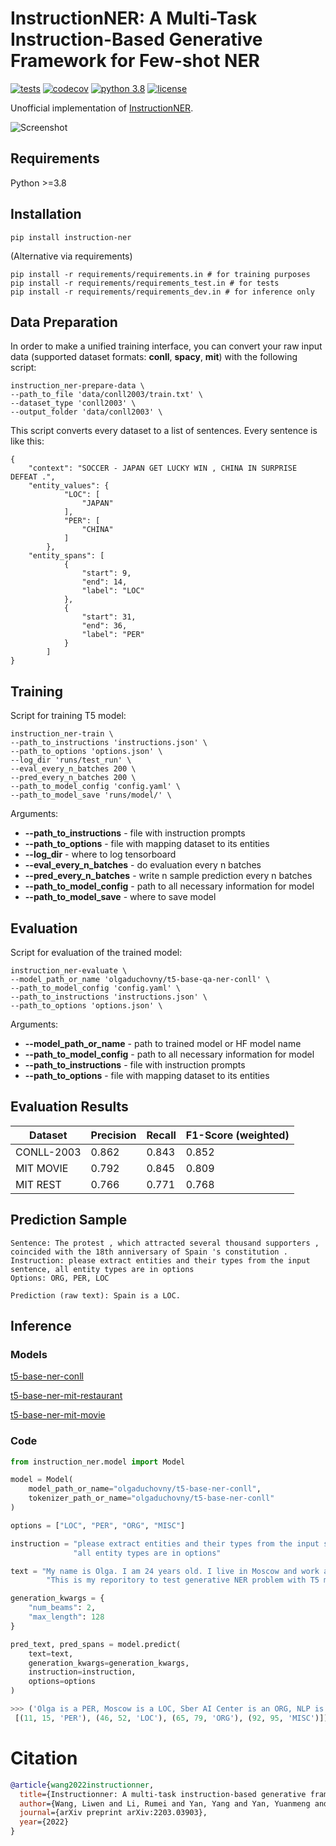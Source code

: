 # InstructionNER: A Multi-Task Instruction-Based Generative Framework for Few-shot NER

[![tests](https://github.com/ovbystrova/InstructionNER/actions/workflows/tests.yml/badge.svg)](https://github.com/ovbystrova/InstructionNER/actions/workflows/tests.yml)
[![codecov](https://codecov.io/gh/ovbystrova/InstructionNER/branch/main/graph/badge.svg?token=L2OOZKLPJL)](https://codecov.io/gh/ovbystrova/InstructionNER)
[![python 3.8](https://img.shields.io/badge/python-3.8-blue.svg)](https://github.com/ovbystrova/InstructionNER#requirements)
[![license](https://img.shields.io/github/license/ovbystrova/InstructionNER?color=blue)](https://github.com/ovbystrova/InstructionNER/blob/main/LICENSE)

Unofficial implementation of [InstructionNER](https://arxiv.org/pdf/2203.03903v1.pdf).

![Screenshot](resources/overall_intro.jpg)

## Requirements
Python >=3.8

## Installation
```shell
pip install instruction-ner
```

(Alternative via requirements)
```shell
pip install -r requirements/requirements.in # for training purposes
pip install -r requirements/requirements_test.in # for tests
pip install -r requirements/requirements_dev.in # for inference only
```

## Data Preparation
In order to make a unified training interface, 
you can convert your raw input data (supported dataset formats: **conll**, **spacy**, **mit**)
with the following script:
```
instruction_ner-prepare-data \
--path_to_file 'data/conll2003/train.txt' \
--dataset_type 'conll2003' \
--output_folder 'data/conll2003' \
```

This script converts every dataset to a list of sentences.
Every sentence is like this:
```
{
    "context": "SOCCER - JAPAN GET LUCKY WIN , CHINA IN SURPRISE DEFEAT .",
    "entity_values": {
            "LOC": [
                "JAPAN"
            ],
            "PER": [
                "CHINA"
            ]
        },
    "entity_spans": [
            {
                "start": 9,
                "end": 14,
                "label": "LOC"
            },
            {
                "start": 31,
                "end": 36,
                "label": "PER"
            }
        ]
}
```

## Training
Script for training T5 model:
```
instruction_ner-train \
--path_to_instructions 'instructions.json' \
--path_to_options 'options.json' \
--log_dir 'runs/test_run' \
--eval_every_n_batches 200 \
--pred_every_n_batches 200 \
--path_to_model_config 'config.yaml' \
--path_to_model_save 'runs/model/' \
```

Arguments:
- **--path_to_instructions** - file with instruction prompts
- **--path_to_options** - file with mapping dataset to its entities
- **--log_dir** - where to log tensorboard
- **--eval_every_n_batches** - do evaluation every n batches
- **--pred_every_n_batches** - write n sample prediction every n batches
- **--path_to_model_config** - path to all necessary information for model
- **--path_to_model_save** - where to save model

## Evaluation
Script for evaluation of the trained model:
```
instruction_ner-evaluate \
--model_path_or_name 'olgaduchovny/t5-base-qa-ner-conll' \
--path_to_model_config 'config.yaml' \
--path_to_instructions 'instructions.json' \
--path_to_options 'options.json' \
```

Arguments:
- **--model_path_or_name** - path to trained model or HF model name
- **--path_to_model_config** - path to all necessary information for model
- **--path_to_instructions** - file with instruction prompts
- **--path_to_options** - file with mapping dataset to its entities

## Evaluation Results



Dataset | Precision | Recall | F1-Score (weighted)
--- | --- | --- | --- | 
CONLL-2003 | 0.862 | 0.843 | 0.852 
MIT MOVIE | 0.792 | 0.845 | 0.809 | 
MIT REST | 0.766 | 0.771 | 0.768 | 

## Prediction Sample
```
Sentence: The protest , which attracted several thousand supporters , coincided with the 18th anniversary of Spain 's constitution .
Instruction: please extract entities and their types from the input sentence, all entity types are in options
Options: ORG, PER, LOC

Prediction (raw text): Spain is a LOC.
```
## Inference 

### Models
[t5-base-ner-conll](https://huggingface.co/olgaduchovny/t5-base-ner-conll)

[t5-base-ner-mit-restaurant](https://huggingface.co/olgaduchovny/t5-base-ner-mit-restaurant)

[t5-base-ner-mit-movie](https://huggingface.co/olgaduchovny/t5-base-ner-mit-movie)

### Code
```python
from instruction_ner.model import Model

model = Model(
    model_path_or_name="olgaduchovny/t5-base-ner-conll",
    tokenizer_path_or_name="olgaduchovny/t5-base-ner-conll"
)

options = ["LOC", "PER", "ORG", "MISC"]

instruction = "please extract entities and their types from the input sentence, " \
              "all entity types are in options"

text = "My name is Olga. I am 24 years old. I live in Moscow and work at Sber AI Center as a Senior NLP Data Scientist." \
        "This is my reporitory to test generative NER problem with T5 model."

generation_kwargs = {
    "num_beams": 2,
    "max_length": 128
}

pred_text, pred_spans = model.predict(
    text=text,
    generation_kwargs=generation_kwargs,
    instruction=instruction,
    options=options
)

>>> ('Olga is a PER, Moscow is a LOC, Sber AI Center is an ORG, NLP is a MISC.',
 [(11, 15, 'PER'), (46, 52, 'LOC'), (65, 79, 'ORG'), (92, 95, 'MISC')])
```



# Citation
```bibtex
@article{wang2022instructionner,
  title={Instructionner: A multi-task instruction-based generative framework for few-shot ner},
  author={Wang, Liwen and Li, Rumei and Yan, Yang and Yan, Yuanmeng and Wang, Sirui and Wu, Wei and Xu, Weiran},
  journal={arXiv preprint arXiv:2203.03903},
  year={2022}
}
```
